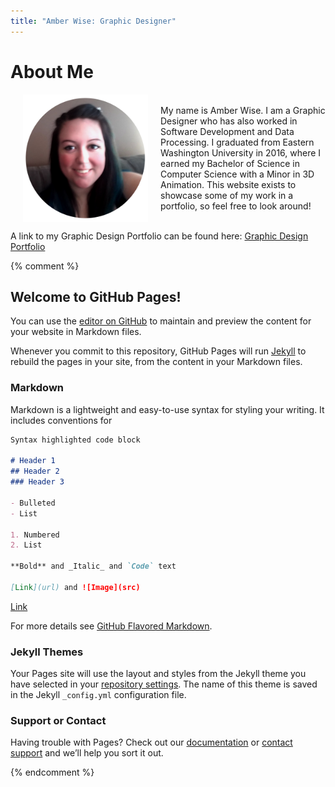 ```yaml
---
title: "Amber Wise: Graphic Designer"
---
```


# About Me
<img align="left" src="assets/img/MeCircle.png" width="200" hspace="20">  
<br/>
My name is Amber Wise. I am a Graphic Designer who has also worked in Software Development and Data Processing. I graduated from Eastern Washington University in 2016, where I earned my Bachelor of Science in Computer Science with a Minor in 3D Animation. This website exists to showcase some of my work in a portfolio, so feel free to look around!

<br/>

<br/>

A link to my Graphic Design Portfolio can be found here:
<span style="color:#4CAF50">[Graphic Design Portfolio](/photos.md)</span>



{% comment %} 
    
## Welcome to GitHub Pages!

You can use the [editor on GitHub](https://github.com/wiseacre7/amberwisedesigns/edit/master/index.md) to maintain and preview the content for your website in Markdown files.

Whenever you commit to this repository, GitHub Pages will run [Jekyll](https://jekyllrb.com/) to rebuild the pages in your site, from the content in your Markdown files.

### Markdown

Markdown is a lightweight and easy-to-use syntax for styling your writing. It includes conventions for

```markdown
Syntax highlighted code block

# Header 1
## Header 2
### Header 3

- Bulleted
- List

1. Numbered
2. List

**Bold** and _Italic_ and `Code` text

[Link](url) and ![Image](src)
```
[Link](https://www.google.com/)

For more details see [GitHub Flavored Markdown](https://guides.github.com/features/mastering-markdown/).

### Jekyll Themes

Your Pages site will use the layout and styles from the Jekyll theme you have selected in your [repository settings](https://github.com/wiseacre7/amberwisedesigns/settings). The name of this theme is saved in the Jekyll `_config.yml` configuration file.

### Support or Contact

Having trouble with Pages? Check out our [documentation](https://help.github.com/categories/github-pages-basics/) or [contact support](https://github.com/contact) and we’ll help you sort it out.

{% endcomment %}
